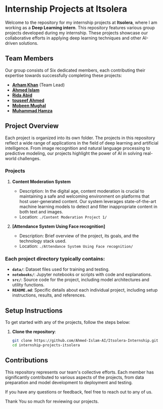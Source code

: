 # Internship Projects at Itsolera

Welcome to the repository for my internship projects at **Itsolera**, where I am working as a **Deep Learning intern**. This repository features various group projects developed during my internship. These projects showcase our collaborative efforts in applying deep learning techniques and other AI-driven solutions.

## Team Members

Our group consists of Six dedicated members, each contributing their expertise towards successfully completing these projects:

  - **[Arham Khan](https://github.com/arhamkhan779)** (Team Lead)
  - **[Ahmed Islam](https://github.com/Ahmed-Islam-AI)**
  - **[Rida Abid](https://github.com/RidaAbid7/)**
  - **[touseef Ahmed](https://github.com/t4hmad)**
  - **[Mobeen Mughal](https://www.linkedin.com/in/mobeen-mughal-53463b203/)**
  - **[Muhammad Hamza](https://github.com/mrhamxo)**

## Project Overview

Each project is organized into its own folder. The projects in this repository reflect a wide range of applications in the field of deep learning and artificial intelligence. From image recognition and natural language processing to predictive modeling, our projects highlight the power of AI in solving real-world challenges.

### Projects

1. **Content Moderation System**
   - Description: In the digital age, content moderation is crucial to maintaining a safe and welcoming environment on platforms that host user-generated content. Our system leverages state-of-the-art machine learning models to detect and filter inappropriate content in both text and images.
   - Location: `./Content Moderation Project 1/`

2. **[Attendance System Using Face recognition]**
   - Description: Brief overview of the project, its goals, and the technology stack used.
   - Location: `./Attendance System Using Face recognition/`



### Each project directory typically contains:

- **`data/`**: Dataset files used for training and testing.
- **`notebooks/`**: Jupyter notebooks or scripts with code and explanations.
- **`src/`**: Source code for the project, including model architectures and utility functions.
- **`README.md`**: Specific details about each individual project, including setup instructions, results, and references.

## Setup Instructions

To get started with any of the projects, follow the steps below:

1. **Clone the repository**:
   ```bash
   git clone https://github.com/Ahmed-Islam-AI/Itsolera-Internship.git
   cd internship-projects-itsolera
   ```



## Contributions
This repository represents our team's collective efforts. Each member has significantly contributed to various aspects of the projects, from data preparation and model development to deployment and testing.

If you have any questions or feedback, feel free to reach out to any of us.


Thank You so much for reviewing our projects. 
